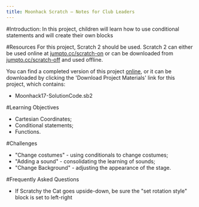 ```yaml
---
title: Moonhack Scratch — Notes for Club Leaders
---
```


#Introduction:
In this project, children will learn how to use conditional statements and will create their own blocks

#Resources
For this project, Scratch 2 should be used. Scratch 2 can either be used online at [jumpto.cc/scratch-on](http://jumpto.cc/scratch-on) or can be downloaded from [jumpto.cc/scratch-off](http://jumpto.cc/scratch-off) and used offline.

You can find a completed version of this project <a href="http://scratch.mit.edu/projects/60787262/#editor">online</a>, or it can be downloaded by clicking the 'Download Project Materials' link for this project, which contains:

+ Moonhack17-SolutionCode.sb2

#Learning Objectives
+ Cartesian Coordinates;
+ Conditional statements;
+ Functions.

#Challenges
+ "Change costumes" - using conditionals to change costumes;
+ "Adding a sound" - consolidating the learning of sounds;
+ "Change Background" - adjusting the appearance of the stage.

#Frequently Asked Questions
+ If Scratchy the Cat goes upside-down, be sure the "set rotation style" block is set to left-right
